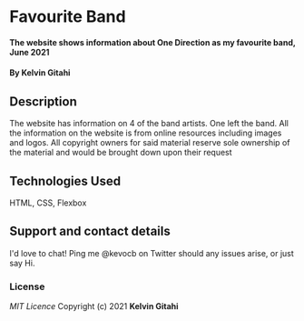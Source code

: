 # Favourite Band

#### The website shows information about One Direction as my favourite band, June 2021

#### By **Kelvin Gitahi**

## Description

The website has information on 4 of the band artists. One left the band. All the information on the website is from online resources including images and logos. All copyright owners for said material reserve sole ownership of the material and would be brought down upon their request

## Technologies Used

HTML, CSS, Flexbox

## Support and contact details

I'd love to chat! Ping me @kevocb on Twitter should any issues arise, or just say Hi.

### License

_MIT Licence_
Copyright (c) 2021 **Kelvin Gitahi**
